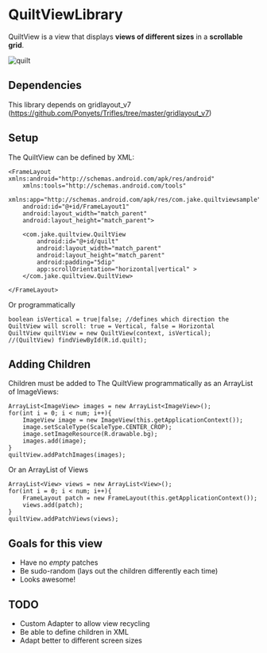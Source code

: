 # QuiltViewLibrary

QuiltView is a view that displays **views of different sizes** in a **scrollable grid**.

![quilt](https://raw.github.com/jacobmoncur/QuiltViewLibrary/master/quilt_horz.png "QuiltView")

Dependencies
------------
This library depends on gridlayout_v7 (https://github.com/Ponyets/Trifles/tree/master/gridlayout_v7)

Setup
-----

The QuiltView can be defined by XML:

    <FrameLayout xmlns:android="http://schemas.android.com/apk/res/android"
        xmlns:tools="http://schemas.android.com/tools"
        xmlns:app="http://schemas.android.com/apk/res/com.jake.quiltviewsample"
        android:id="@+id/FrameLayout1"
        android:layout_width="match_parent"
        android:layout_height="match_parent">
    
        <com.jake.quiltview.QuiltView
            android:id="@+id/quilt"
            android:layout_width="match_parent"
            android:layout_height="match_parent"
            android:padding="5dip"
            app:scrollOrientation="horizontal|vertical" >
        </com.jake.quiltview.QuiltView>
    
    </FrameLayout>
    
Or programmatically
    
    boolean isVertical = true|false; //defines which direction the QuiltView will scroll: true = Vertical, false = Horizontal
    QuiltView quiltView = new QuiltView(context, isVertical); //(QuiltView) findViewById(R.id.quilt);
    
    
Adding Children
---------------

Children must be added to The QuiltView programmatically as an ArrayList of ImageViews:

    ArrayList<ImageView> images = new ArrayList<ImageView>();
    for(int i = 0; i < num; i++){
    	ImageView image = new ImageView(this.getApplicationContext());
    	image.setScaleType(ScaleType.CENTER_CROP);
    	image.setImageResource(R.drawable.bg);
    	images.add(image);
    }
    quiltView.addPatchImages(images);

Or an ArrayList of Views

    ArrayList<View> views = new ArrayList<View>();
    for(int i = 0; i < num; i++){
        FrameLayout patch = new FrameLayout(this.getApplicationContext());
    	views.add(patch);
    }
    quiltView.addPatchViews(views);

Goals for this view
-------------------
* Have no _empty_ patches
* Be sudo-random (lays out the children differently each time)
* Looks awesome!

TODO
----
* Custom Adapter to allow view recycling
* Be able to define children in XML
* Adapt better to different screen sizes


